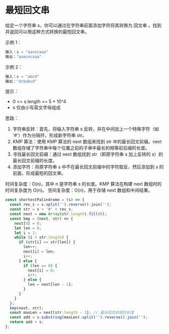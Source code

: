 # 最短回文串

给定一个字符串 s，你可以通过在字符串前面添加字符将其转换为
回文串
。找到并返回可以用这种方式转换的最短回文串。

示例 1：

```javascript
输入：s = "aacecaaa"
输出："aaacecaaa"
```

示例 2：

```javascript
输入：s = "abcd"
输出："dcbabcd"
```

提示：

- 0 <= s.length <= 5 \* 10^4
- s 仅由小写英文字母组成

思路：

1. 字符串反转：首先，将输入字符串 s 反转，并在中间加上一个特殊字符（如 '#'）作为分隔符，形成新字符串 str。
2. KMP 算法：使用 KMP 算法的 next 数组来找到 str 中的最长回文前缀。next 数组存储了字符串中每个位置之前的子串中最长的相等前后缀的长度。
3. 寻找最长回文前缀：通过 next 数组找到 str（即原字符串 s 加上反转的 s）的最长回文前缀的长度。
4. 添加字符：将原字符串 s 中不在最长回文前缀中的字符取反，然后添加到 s 的前面，形成最短的回文串。

时间复杂度：O(n)，其中 n 是字符串 s 的长度。KMP 算法在构建 next 数组时的时间复杂度为 O(n)。
空间复杂度：O(n)，用于存储 next 数组和中间结果。

```javascript
const shortestPalindrome = (s) => {
  const rev_s = s.split('').reverse().join('');
  const str = s + '#' + rev_s;
  const next = new Array(str.length).fill(0);
  const kmp = (next, str) => {
    next[0] = 0;
    let len = 0;
    let i = 1;
    while (i < str.length) {
      if (str[i] == str[len]) {
        len++;
        next[i] = len;
        i++;
      } else {
        if (len == 0) {
          next[i] = 0;
          i++;
        } else {
          len = next[len - 1];
        }
      }
    }
  };
  kmp(next, str);
  const maxLen = next[str.length - 1]; // 最长回文前缀的长度
  const add = s.substring(maxLen).split('').reverse().join('');
  return add + s;
};
```
